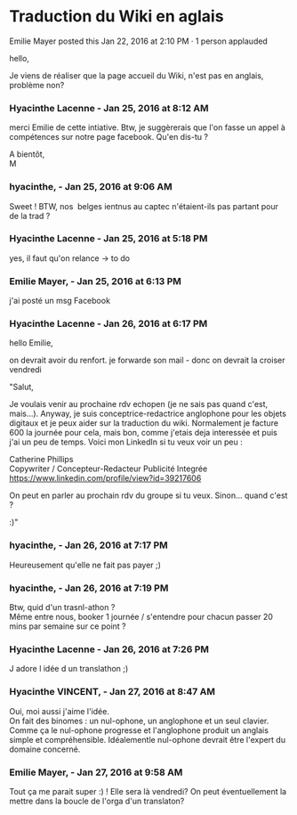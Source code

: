#  Traduction du Wiki en aglais

Emilie Mayer posted this Jan 22, 2016 at 2:10 PM · 1 person applauded

hello,  
  
Je viens de réaliser que la page accueil du Wiki, n'est pas en anglais,
problème non?

### **Hyacinthe Lacenne** - Jan 25, 2016 at 8:12 AM

merci Emilie de cette intiative. Btw, je suggèrerais que l'on fasse un appel à
compétences sur notre page facebook. Qu'en dis-tu ?  
  
A bientôt,  
M

### **hyacinthe,** - Jan 25, 2016 at 9:06 AM

Sweet ! BTW, nos  belges ientnus au captec n'étaient-ils pas partant pour de
la trad ?

### **Hyacinthe Lacenne** - Jan 25, 2016 at 5:18 PM

yes, il faut qu'on relance -&gt; to do

### **Emilie Mayer,** - Jan 25, 2016 at 6:13 PM

j'ai posté un msg Facebook

### **Hyacinthe Lacenne** - Jan 26, 2016 at 6:17 PM

hello Emilie,  
  
on devrait avoir du renfort. je forwarde son mail - donc on devrait la croiser
vendredi  
  
"Salut,  
  
Je voulais venir au prochaine rdv echopen (je ne sais pas quand c'est,
mais...). Anyway, je suis conceptrice-redactrice anglophone pour les objets
digitaux et je peux aider sur la traduction du wiki. Normalement je facture
600 la journée pour cela, mais bon, comme j'etais deja interessée et puis j'ai
un peu de temps. Voici mon LinkedIn si tu veux voir un peu :  
  
Catherine Phillips  
Copywriter / Concepteur-Redacteur Publicité Integrée  
<https://www.linkedin.com/profile/view?id=39217606>  
  
On peut en parler au prochain rdv du groupe si tu veux. Sinon... quand c'est ?  
  
:)"

### **hyacinthe,** - Jan 26, 2016 at 7:17 PM

Heureusement qu'elle ne fait pas payer ;)

### **hyacinthe,** - Jan 26, 2016 at 7:19 PM

Btw, quid d'un trasnl-athon ?  
Même entre nous, booker 1 journée / s'entendre pour chacun passer 20 mins par
semaine sur ce point ?

### **Hyacinthe Lacenne** - Jan 26, 2016 at 7:26 PM

J adore l idée d un translathon ;)

### **Hyacinthe VINCENT,** - Jan 27, 2016 at 8:47 AM

Oui, moi aussi j'aime l'idée.  
On fait des binomes : un nul-ophone, un anglophone et un seul clavier. Comme
ça le nul-ophone progresse et l'anglophone produit un anglais simple et
compréhensible. Idéalementle nul-ophone devrait être l'expert du domaine
concerné.

### **Emilie Mayer,** - Jan 27, 2016 at 9:58 AM

Tout ça me parait super :) ! Elle sera là vendredi? On peut éventuellement la
mettre dans la boucle de l'orga d'un translaton?

